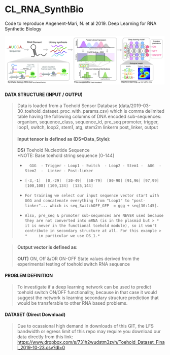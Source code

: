 # CL_RNA_SynthBio
Code to reproduce Angenent-Mari, N. et al 2019. Deep Learning for RNA Synthetic Biology

![Image description](src/imgs/CLRNASB_Fig1-01.jpg)


#### DATA STRUCTURE (INPUT / OUTPU)

> Data is loaded from a Toehold Sensor Database (data/2019-03-30_toehold_dataset_proc_with_params.csv) which is comma delimited table  having the following columns of DNA encoded sub-sequences: organism, sequence_class, sequence_id, pre_seq	promoter, trigger, loop1, switch, loop2, stem1, atg, stem2m linkerm post_linker, output	
> #### Input tensor is defined as (DS=Data_Style):
> **DS)**  Toehold Nucleotide Sequence <br>
> *NOTE:  Base toehold string sequence [0-144]
> *       GGG  - Trigger - Loop1 - Switch  - Loop2 - Stem1 -  AUG  -  Stem2  -  Linker - Post-linker
> *     [-3,-1]  [0,-29]  [30-49]  [50-79]  [80-90] [91,96] [97,99] [100,108] [109,134]  [135,144]    
> *     For training we select our input sequence vector start with GGG and concatenate everything from "Loop1" to "post-linker"... which is seq_SwitchOFF_GFP  = ggg + seq[30:145].
> *     Also, pre_seq & promoter sub-sequences are NEVER used because they are not converted into mRNA (is in the plasmid but > *     it is never in the functional toehold module), so it won't contribute in secondary structure at all. For this example > *     in particular we use DS_1.*

> #### Output vector is defined as:
> **OUT)** ON, Off &/OR ON-OFF State values derived from the experimental testing of toehold switch RNA sequence

#### PROBLEM DEFINITION
> To investigate if a deep learning network can be used to predict toehold switch ON/OFF functionality, because in that case it would suggest the network is learning secondary structure prediction that would be transferable to other RNA based problems.

#### DATASET (Direct Download)
> Due to ocassional high demand in downloads of this GIT, the LFS bandwidth or egress limit of this repo may require you download our data directly from this link: https://www.dropbox.com/s/731h2wudstm3zvh/Toehold_Dataset_Final_2019-10-23.csv?dl=0
